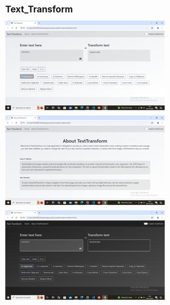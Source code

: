 # Text_Transform

![image alt](https://github.com/ishitamangroliya7/jquery_text_transform/blob/73a7a0755d529215e5d33162a42615cdd22a6332/Screenshot%20(85).png)

![image alt](https://github.com/ishitamangroliya7/jquery_text_transform/blob/73a7a0755d529215e5d33162a42615cdd22a6332/Screenshot%20(87).png)

![image alt](https://github.com/ishitamangroliya7/jquery_text_transform/blob/73a7a0755d529215e5d33162a42615cdd22a6332/Screenshot%20(86).png)
